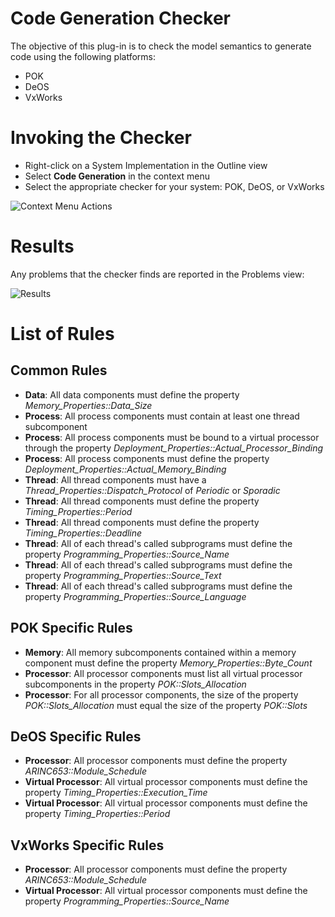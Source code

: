<!--
Copyright (c) 2004-2023 Carnegie Mellon University and others. (see Contributors file). 
All Rights Reserved.

NO WARRANTY. ALL MATERIAL IS FURNISHED ON AN "AS-IS" BASIS. CARNEGIE MELLON UNIVERSITY MAKES NO WARRANTIES OF ANY
KIND, EITHER EXPRESSED OR IMPLIED, AS TO ANY MATTER INCLUDING, BUT NOT LIMITED TO, WARRANTY OF FITNESS FOR PURPOSE
OR MERCHANTABILITY, EXCLUSIVITY, OR RESULTS OBTAINED FROM USE OF THE MATERIAL. CARNEGIE MELLON UNIVERSITY DOES NOT
MAKE ANY WARRANTY OF ANY KIND WITH RESPECT TO FREEDOM FROM PATENT, TRADEMARK, OR COPYRIGHT INFRINGEMENT.

This program and the accompanying materials are made available under the terms of the Eclipse Public License 2.0
which is available at https://www.eclipse.org/legal/epl-2.0/
SPDX-License-Identifier: EPL-2.0

Created, in part, with funding and support from the United States Government. (see Acknowledgments file).

This program includes and/or can make use of certain third party source code, object code, documentation and other
files ("Third Party Software"). The Third Party Software that is used by this program is dependent upon your system
configuration. By using this program, You agree to comply with any and all relevant Third Party Software terms and
conditions contained in any such Third Party Software or separate license file distributed with such Third Party
Software. The parties who own the Third Party Software ("Third Party Licensors") are intended third party benefici-
aries to this license with respect to the terms applicable to their Third Party Software. Third Party Software li-
censes only apply to the Third Party Software and not any other portion of this program or this program as a whole.
-->
# Code Generation Checker
The objective of this plug-in is to check the model
semantics to generate code using the following
platforms:

 * POK
 * DeOS
 * VxWorks

# Invoking the Checker
 * Right-click on a System Implementation in the Outline view
 * Select **Code Generation** in the context menu
 * Select the appropriate checker for your system: POK, DeOS, or VxWorks

![Context Menu Actions](images/OutlineActions.png)

# Results
Any problems that the checker finds are reported in the Problems view:

![Results](images/CheckerResults.png)

# List of Rules

## Common Rules
 * **Data**: All data components must define the property *Memory_Properties::Data_Size*
 * **Process**: All process components must contain at least one thread subcomponent
 * **Process**: All process components must be bound to a virtual processor through the property *Deployment_Properties::Actual_Processor_Binding*
 * **Process**: All process components must define the property *Deployment_Properties::Actual_Memory_Binding*
 * **Thread**: All thread components must have a *Thread_Properties::Dispatch_Protocol* of *Periodic* or *Sporadic*
 * **Thread**: All thread components must define the property *Timing_Properties::Period*
 * **Thread**: All thread components must define the property *Timing_Properties::Deadline*
 * **Thread**: All of each thread's called subprograms must define the property *Programming_Properties::Source_Name*
 * **Thread**: All of each thread's called subprograms must define the property *Programming_Properties::Source_Text*
 * **Thread**: All of each thread's called subprograms must define the property *Programming_Properties::Source_Language*

## POK Specific Rules
 * **Memory**: All memory subcomponents contained within a memory component must define the property *Memory_Properties::Byte_Count*
 * **Processor**: All processor components must list all virtual processor subcomponents in the property *POK::Slots_Allocation*
 * **Processor**: For all processor components, the size of the property *POK::Slots_Allocation* must equal the size of the property *POK::Slots*

## DeOS Specific Rules
 * **Processor**: All processor components must define the property *ARINC653::Module_Schedule*
 * **Virtual Processor**: All virtual processor components must define the property *Timing_Properties::Execution_Time*
 * **Virtual Processor**: All virtual processor components must define the property *Timing_Properties::Period*

## VxWorks Specific Rules
 * **Processor**: All processor components must define the property *ARINC653::Module_Schedule*
 * **Virtual Processor**: All virtual processor components must define the property *Programming_Properties::Source_Name*